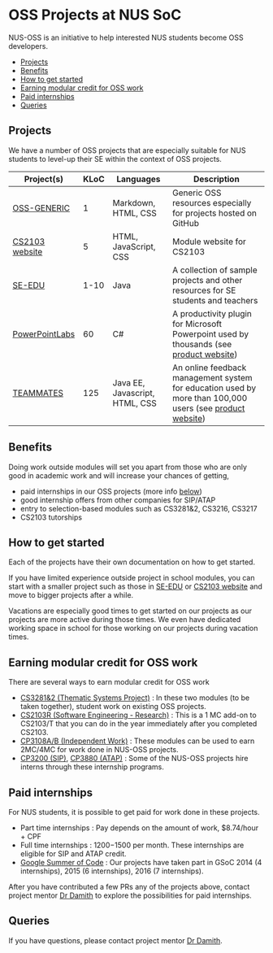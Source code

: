 # OSS Projects at NUS SoC
NUS-OSS is an initiative to help interested NUS students become OSS developers.

* [Projects](#projects)
* [Benefits](#benefits)
* [How to get started](#how-to-get-started)
* [Earning modular credit for OSS work](#earning-modular-credit-for-oss-work)
* [Paid internships](#paid-internships)
* [Queries](#queries)

## Projects
We have a number of OSS projects that are especially suitable for NUS students to level-up their SE within the context of OSS projects.

| Project(s) | KLoC | Languages | Description |
| --- | --- | --- | --- |
| [OSS-GENERIC](https://github.com/oss-generic) | 1 | Markdown, HTML, CSS | Generic OSS resources especially for projects hosted on GitHub | 
| [CS2103 website](https://github.com/nus-cs2103/website) | 5 | HTML, JavaScript, CSS | Module website for CS2103 |
| [SE-EDU](https://github.com/se-edu/main) | 1-10 | Java | A collection of sample projects and other resources for SE students and teachers  |
| [PowerPointLabs](https://github.com/powerpointlabs/powerpointlabs) | 60 | C# | A productivity plugin for Microsoft Powerpoint used by thousands (see [product website](http://powerpointlabs.info)) |
| [TEAMMATES](https://github.com/teammates/teammates) | 125 | Java EE, Javascript, HTML, CSS | An online feedback management system for education used by more than 100,000 users (see [product website](http://teammatesOnline.info)) |

## Benefits 

Doing work outside modules will set you apart from those who are only good in academic work and will increase your chances of getting,

* paid internships in our OSS projects (more info [below](#paid-internships))
*	good internship offers from other companies for SIP/ATAP
*	entry to selection-based modules such as CS3281&2, CS3216, CS3217
*	CS2103 tutorships

## How to get started

Each of the projects have their own documentation on how to get started. 

If you have limited experience outside project in school modules, you can start with a smaller project such as those in [SE-EDU](https://github.com/se-edu) or [CS2103 website](https://github.com/nus-cs2103/website) and move to bigger projects after a while. 

Vacations are especially good times to get started on our projects as our projects are more active during those times. We even have dedicated working space in school for those working on our projects during vacation times.

## Earning modular credit for OSS work

There are several ways to earn modular credit for OSS work

* [CS3281&2 (Thematic Systems Project)](https://github.com/nus-oss/cs3281-website) : In these two modules (to be taken together), student work on existing OSS projects.
* [CS2103R (Software Engineering - Research)](https://docs.google.com/document/d/1jY9gYuNP9GBpYlGaLGEaYjusrQfBolmluX1rSc9x9dM/pub?embedded=true) : This is a 1 MC add-on to CS2103/T that you can do in the year immediately after you completed CS2103.  
* [CP3108A/B (Independent Work)](http://www.comp.nus.edu.sg/cug/catalogue/idm/#CP3108A) : These modules can be used to earn 2MC/4MC for work done in NUS-OSS projects.
* [CP3200 (SIP)](https://www.comp.nus.edu.sg/programmes/ug/beyond/sip/sip-is/), [CP3880 (ATAP)](http://www.comp.nus.edu.sg/programmes/ug/beyond/atap/student/) : Some of the NUS-OSS projects hire interns through these internship programs. 

## Paid internships

For NUS students, it is possible to get paid for work done in these projects. 
* Part time internships : Pay depends on the amount of work, $8.74/hour + CPF
* Full time internships : $1200-$1500 per month. These internships are eligible for SIP and ATAP credit.
* [Google Summer of Code](https://developers.google.com/open-source/gsoc/) : Our projects have taken part in GSoC 2014 (4 internships), 2015 (6 internships), 2016 (7 internships). 

After you have contributed a few PRs any of the projects above, contact project mentor [Dr Damith](http://www.comp.nus.edu.sg/~damithch) to explore the possibilities for paid internships. 

## Queries

If you have questions, please contact project mentor [Dr Damith](http://www.comp.nus.edu.sg/~damithch). 
